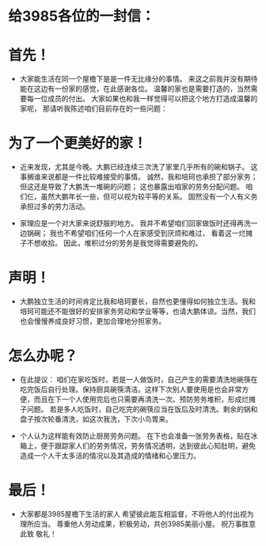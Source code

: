 # **给3985各位的一封信：**

# 首先！
- 大家能生活在同一个屋檐下是是一件无比缘分的事情。
  来这之前我并没有期待能在这边有一份家的感觉，在此感谢各位。
  温馨的家也是需要打造的，当然需要每一位成员的付出。
  大家如果也和我一样觉得可以把这个地方打造成温馨的家呢，
  那请听我陈述咱们目前存在的一些问题：

# 为了一个更美好的家！
- 近来发现，尤其是今晚。大鹏已经连续三次洗了家里几乎所有的碗和锅子。
  这事搁谁来说都是一件比较难接受的事情。
  诚然，我和培珂也承担了部分家务；
  但这还是导致了大鹏洗一堆碗的问题；
  这也暴露出咱家的劳务分配问题。
  咱们仨，虽然大鹏年长一些，但可以视为较平等的关系。
  固然没有一个人有义务承担过多的劳力活动。

- 家理应是一个对大家来说舒服的地方。
  我并不希望咱们回家做饭时还得再洗一边锅碗；
  我也不希望咱们任何一个人在家感受到厌烦和难过，
  看着这一烂摊子不想收拾。
  因此，堆积过分的劳务是我觉得需要避免的。

# 声明！
- 大鹏独立生活的时间肯定比我和培珂要长，自然也更懂得如何独立生活。我和培珂可能还不能很好的安排家务劳动和学业等等，也请大鹏体谅。当然，我们也会慢慢养成良好习惯，更加合理地分担家务。

# 怎么办呢？
- 在此提议：
  咱们在家吃饭时，若是一人做饭时，自己产生的需要清洗地碗筷在吃完饭后自行处理。保持厨具碗筷清洁。这样下次别人要使用是也会非常方便，而且在下一个人使用完后也只需要再清洗一次。预防劳务堆积，形成烂摊子问题。
  若是多人吃饭时，自己吃完的碗筷应当在饭后及时清洗。剩余的锅和盘子按次轮番清洗，如这次我洗，下次小鸟胃来。

- 个人认为这样能有效防止厨房劳务问题。
  在下也会准备一张劳务表格，贴在冰箱上，便于跟踪家人们的劳务情况，劳务情况透明，达到彼此心知肚明，避免造成一个人干太多活的情况以及其造成的情绪和心里压力。

# 最后！
- 大家都是3985屋檐下生活的家人
  希望彼此能互相监督，不将他人的付出视为理所应当。
  尊重他人劳动成果，积极劳动，共创3985美丽小屋。
                       											祝万事胜意
                                                  此致
                                                  敬礼！
